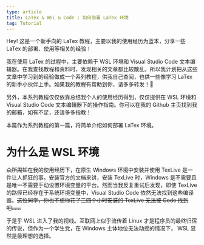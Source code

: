 ```yaml
---
type: article
title: LaTex & WSL & Code : 如何部署 LaTex 环境
tag: Tutorial
---
```


Hey! 这是一个新手向的 LaTex 教程，主要以我的使用经历为蓝本，分享一些 LaTex 的部署、使用等相关的经验！

我在使用 LaTex 的过程中，主要依赖于 WSL 环境和 Visual Studio Code 文本编辑器。在我查找教程和资料时，发现相关的文章都比较散乱，所以我计划把从这些文章中学习到的经验做成一个系列教程，供我自己查阅，也供一些像学习 LaTex 的新手小伙伴上手。如果我的教程有帮助到你，请多多转发！🤭 

另外，本系列教程仅仅依靠总结我个人的使用经历得到，仅仅提供在 WSL 环境和 Visual Studio Code 文本编辑器下的操作指南。你可以在我的 Github 主页找到我的邮箱，如有不足，还请多多指教！

本篇作为系列教程的第一篇，将简单介绍如何部署 LaTex 环境。

# 为什么是 WSL 环境

~~众所周知~~在我的使用经历下，在原生 Windows 环境中安装并使用 TexLive 是一件让人抓狂的事。安装官方的文档来讲，安装 TexLive 时，Windows 是不需要且是唯一不需要手动设置环境变量的平台。然而当我反复重试后发现，即使 TexLive 的路径已经存在于系统环境变量中，Visual Studio Code 依然无法找到这些编译器。~~这位同学，你也不想你花了三四个小时安装的 TexLive 无法被 Code 找到吧……~~

于是乎 WSL 进入了我的视线。互联网上似乎流传着 Linux 才是程序员的最终归宿的传说，但作为一个学生党，在 Windows 主体地位无法动摇的情况下， WSL 显然是最理想的选择。

